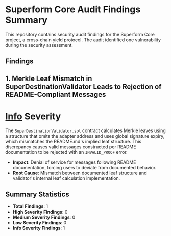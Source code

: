 # Superform Core Audit Findings Summary

This repository contains security audit findings for the Superform Core project, a cross-chain yield protocol. The audit identified one vulnerability during the security assessment.

## Findings

## 1. Merkle Leaf Mismatch in SuperDestinationValidator Leads to Rejection of README-Compliant Messages
# [Info](https://cantina.xyz/competitions/ba62fa4e-f933-4eec-b9ac-868325f4a694) Severity
The `SuperDestinationValidator.sol` contract calculates Merkle leaves using a structure that omits the adapter address and uses global signature expiry, which mismatches the README.md's implied leaf structure. This discrepancy causes valid messages constructed per README documentation to be rejected with an `INVALID_PROOF` error.

- **Impact**: Denial of service for messages following README documentation, forcing users to deviate from documented behavior.
- **Root Cause**: Mismatch between documented leaf structure and validator's internal leaf calculation implementation.

## Summary Statistics
- **Total Findings**: 1
- **High Severity Findings**: 0
- **Medium Severity Findings**: 0  
- **Low Severity Findings**: 0
- **Info Severity Findings**: 1

